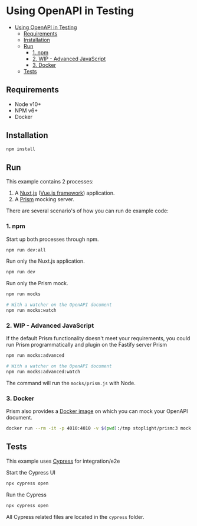 # Using OpenAPI in Testing

- [Using OpenAPI in Testing](#using-openapi-in-testing)
	- [Requirements](#requirements)
	- [Installation](#installation)
	- [Run](#run)
		- [1. npm](#1-npm)
		- [2. WIP - Advanced JavaScript](#2-wip---advanced-javascript)
		- [3. Docker](#3-docker)
	- [Tests](#tests)

## Requirements
- Node v10+
- NPM v6+
- Docker

## Installation
```sh
npm install
```

## Run
This example contains 2 processes:
1. A [Nuxt.js](https://nuxtjs.org/) ([Vue.js framework](https://vuejs.org/)) application.
2. A [Prism](https://stoplight.io/p/docs/gh/stoplightio/prism) mocking server.

There are several scenario's of how you can run de example code:

### 1. npm
Start up both processes through npm.
```sh
npm run dev:all
```

Run only the Nuxt.js application.
```sh
npm run dev
```

Run only the Prism mock.
```sh
npm run mocks

# With a watcher on the OpenAPI document
npm run mocks:watch
```

### 2. WIP - Advanced JavaScript
If the default Prism functionality doesn't meet your requirements, you could run Prism programmatically and plugin on the Fastify server Prism
```sh
npm run mocks:advanced

# With a watcher on the OpenAPI document
npm run mocks:advanced:watch
```

The command will run the `mocks/prism.js` with Node.

### 3. Docker
Prism also provides a [Docker image](https://stoplight.io/p/docs/gh/stoplightio/prism/docs/getting-started/installation.md#docker) on which you can mock your OpenAPI document.

```sh
docker run --rm -it -p 4010:4010 -v $(pwd):/tmp stoplight/prism:3 mock -d -h 0.0.0.0 "mocks/prism.js"
```

## Tests
This example uses [Cypress](https://www.cypress.io/) for integration/e2e

Start the Cypress UI
```sh
npx cypress open
```

Run the Cypress
```sh
npx cypress open
```

All Cypress related files are located in the `cypress` folder.

